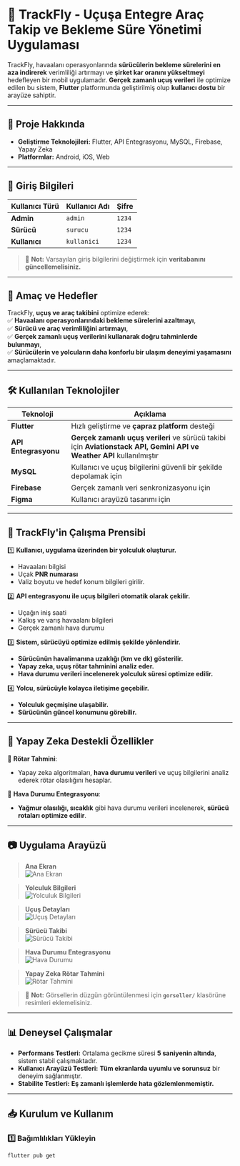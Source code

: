 # 🛫 TrackFly - Uçuşa Entegre Araç Takip ve Bekleme Süre Yönetimi Uygulaması

TrackFly, havaalanı operasyonlarında **sürücülerin bekleme sürelerini en aza indirerek** verimliliği artırmayı ve **şirket kar oranını yükseltmeyi** hedefleyen bir mobil uygulamadır. **Gerçek zamanlı uçuş verileri** ile optimize edilen bu sistem, **Flutter** platformunda geliştirilmiş olup **kullanıcı dostu** bir arayüze sahiptir.

---

## 📌 Proje Hakkında  
- **Geliştirme Teknolojileri:** Flutter, API Entegrasyonu, MySQL, Firebase, Yapay Zeka  
- **Platformlar:** Android, iOS, Web  

---

## 🔑 Giriş Bilgileri  
| Kullanıcı Türü | Kullanıcı Adı | Şifre  |
|---------------|--------------|--------|
| **Admin**    | `admin`      | `1234` |
| **Sürücü**   | `surucu`     | `1234` |
| **Kullanıcı**| `kullanici`  | `1234` |

> 🚀 **Not:** Varsayılan giriş bilgilerini değiştirmek için **veritabanını güncellemelisiniz.**  

---

## 🚀 Amaç ve Hedefler  
TrackFly, **uçuş ve araç takibini** optimize ederek:  
✅ **Havaalanı operasyonlarındaki bekleme sürelerini azaltmayı**,  
✅ **Sürücü ve araç verimliliğini artırmayı**,  
✅ **Gerçek zamanlı uçuş verilerini kullanarak doğru tahminlerde bulunmayı**,  
✅ **Sürücülerin ve yolcuların daha konforlu bir ulaşım deneyimi yaşamasını** amaçlamaktadır.  

---

## 🛠 Kullanılan Teknolojiler  

| Teknoloji        | Açıklama  |
|-----------------|----------|
| **Flutter**     | Hızlı geliştirme ve **çapraz platform** desteği |
| **API Entegrasyonu** | **Gerçek zamanlı uçuş verileri** ve sürücü takibi için **Aviationstack API, Gemini API ve Weather API** kullanılmıştır |
| **MySQL**       | Kullanıcı ve uçuş bilgilerini güvenli bir şekilde depolamak için |
| **Firebase**    | Gerçek zamanlı veri senkronizasyonu için |
| **Figma**       | Kullanıcı arayüzü tasarımı için |

---

## 📌 TrackFly'in Çalışma Prensibi  
1️⃣ **Kullanıcı, uygulama üzerinden bir yolculuk oluşturur.**  
   - Havaalanı bilgisi  
   - Uçak **PNR numarası**  
   - Valiz boyutu ve hedef konum bilgileri girilir.  

2️⃣ **API entegrasyonu ile uçuş bilgileri otomatik olarak çekilir.**  
   - Uçağın iniş saati  
   - Kalkış ve varış havaalanı bilgileri  
   - Gerçek zamanlı hava durumu  

3️⃣ **Sistem, sürücüyü optimize edilmiş şekilde yönlendirir.**  
   - **Sürücünün havalimanına uzaklığı (km ve dk) gösterilir.**  
   - **Yapay zeka, uçuş rötar tahminini analiz eder.**  
   - **Hava durumu verileri incelenerek yolculuk süresi optimize edilir.**  

4️⃣ **Yolcu, sürücüyle kolayca iletişime geçebilir.**  
   - **Yolculuk geçmişine ulaşabilir.**  
   - **Sürücünün güncel konumunu görebilir.**  

---

## 🧠 Yapay Zeka Destekli Özellikler  
🔹 **Rötar Tahmini**:  
- Yapay zeka algoritmaları, **hava durumu verileri** ve uçuş bilgilerini analiz ederek rötar olasılığını hesaplar.  

🔹 **Hava Durumu Entegrasyonu**:  
- **Yağmur olasılığı, sıcaklık** gibi hava durumu verileri incelenerek, **sürücü rotaları optimize edilir**.  

---

## 📷 Uygulama Arayüzü  

> **Ana Ekran**  
> ![Ana Ekran](gorseller/Resim2.png)  

> **Yolculuk Bilgileri**  
> ![Yolculuk Bilgileri](gorseller/Resim3.png)  

> **Uçuş Detayları**  
> ![Uçuş Detayları](gorseller/Resim5.png)  

> **Sürücü Takibi**  
> ![Sürücü Takibi](gorseller/Resim1.png)  

> **Hava Durumu Entegrasyonu**  
> ![Hava Durumu](gorseller/Resim4.png)  

> **Yapay Zeka Rötar Tahmini**  
> ![Rötar Tahmini](gorseller/Resim6.png)  

> 📌 **Not:** Görsellerin düzgün görüntülenmesi için **`gorseller/`** klasörüne resimleri eklemelisiniz.  

---

## 📊 Deneysel Çalışmalar  
- **Performans Testleri:** Ortalama gecikme süresi **5 saniyenin altında**, sistem stabil çalışmaktadır.  
- **Kullanıcı Arayüzü Testleri:** **Tüm ekranlarda uyumlu ve sorunsuz** bir deneyim sağlanmıştır.  
- **Stabilite Testleri:** **Eş zamanlı işlemlerde hata gözlemlenmemiştir.**  

---

## 📥 Kurulum ve Kullanım  

### 1️⃣ **Bağımlılıkları Yükleyin**  
```sh
flutter pub get
